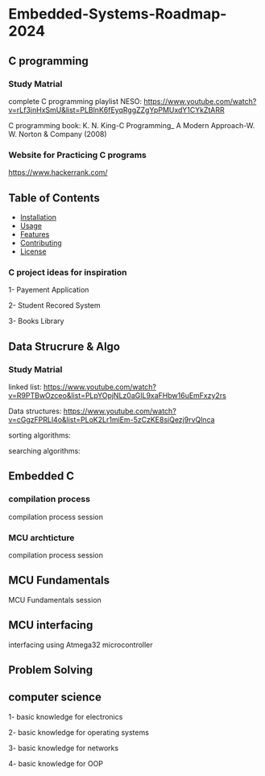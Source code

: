 # Embedded-Systems-Roadmap-2024

## C programming
 ### Study Matrial
 complete C programming playlist NESO: https://www.youtube.com/watch?v=rLf3jnHxSmU&list=PLBlnK6fEyqRggZZgYpPMUxdY1CYkZtARR

 C programming book: K. N. King-C Programming_ A Modern Approach-W. W. Norton & Company (2008)

 ### Website for Practicing C programs 
 https://www.hackerrank.com/

 ## Table of Contents

- [Installation](#installation)
- [Usage](#usage)
- [Features](#features)
- [Contributing](#contributing)
- [License](#license)


### C project ideas for inspiration
1- Payement Application

2- Student Recored System

3- Books Library

## Data Strucrure & Algo
 ### Study Matrial
 linked list:  https://www.youtube.com/watch?v=R9PTBwOzceo&list=PLpYOpjNLz0aGIL9xaFHbw16uEmFxzy2rs
 
 Data structures: https://www.youtube.com/watch?v=cGgzFPRLl4o&list=PLoK2Lr1miEm-5zCzKE8siQezj9rvQlnca

 sorting algorithms:

 searching algorithms:
 
## Embedded C
### compilation process 
compilation process session
### MCU archticture 
compilation process session

## MCU Fundamentals
MCU Fundamentals session

## MCU interfacing

interfacing using Atmega32 microcontroller

## Problem Solving


## computer science 
1- basic knowledge for electronics

2- basic knowledge for operating systems

3- basic knowledge for networks

4- basic knowledge for OOP





